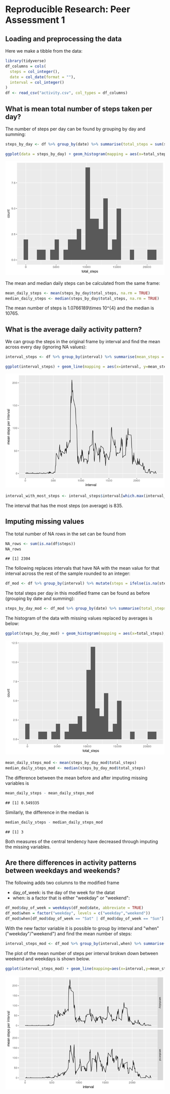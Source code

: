 # Reproducible Research: Peer Assessment 1

## Loading and preprocessing the data

Here we make a tibble from the data:


```r
library(tidyverse)
df_columns = cols(
  steps = col_integer(),
  date = col_date(format = ""),
  interval = col_integer()
)
df <- read_csv("activity.csv", col_types = df_columns)
```

## What is mean total number of steps taken per day?

The number of steps per day can be found by grouping by day and summing:

```r
steps_by_day <- df %>% group_by(date) %>% summarise(total_steps = sum(steps))
```


```r
ggplot(data = steps_by_day) + geom_histogram(mapping = aes(x=total_steps), bins=30)
```

![](PA1_template_files/figure-html/histogram_of_steps_by_day-1.png)<!-- -->

The mean and median daily steps can be calculated from the same frame:

```r
mean_daily_steps <- mean(steps_by_day$total_steps, na.rm = TRUE)
median_daily_steps <- median(steps_by_day$total_steps, na.rm = TRUE)
```
The mean number of steps is 1.0766189\times 10^{4} and the median is 10765. 

## What is the average daily activity pattern?

We can group the steps in the original frame by interval and find the mean across every day (ignoring NA values):

```r
interval_steps <- df %>% group_by(interval) %>% summarise(mean_steps = mean(steps, na.rm = TRUE))
```


```r
ggplot(interval_steps) + geom_line(mapping = aes(x=interval, y=mean_steps)) + ylab("mean steps per interval")
```

![](PA1_template_files/figure-html/steps_by_interval_plot-1.png)<!-- -->


```r
interval_with_most_steps <- interval_steps$interval[which.max(interval_steps$mean_steps)]
```
The interval that has the most steps (on average) is 835.

## Imputing missing values

The total number of NA rows in the set can be found from

```r
NA_rows <- sum(is.na(df$steps))
NA_rows
```

```
## [1] 2304
```
The following replaces intervals that have NA with the mean value for that interval across the rest of the sample rounded to an integer:

```r
df_mod <- df %>% group_by(interval) %>% mutate(steps = ifelse(is.na(steps), round(mean(steps, na.rm = TRUE)), steps))
```

The total steps per day in this modified frame can be found as before (grouping by date and summing):

```r
steps_by_day_mod <- df_mod %>% group_by(date) %>% summarise(total_steps = sum(steps))
```
The histogram of the data with missing values replaced by averages is below:

```r
ggplot(steps_by_day_mod) + geom_histogram(mapping = aes(x=total_steps), bins=30)
```

![](PA1_template_files/figure-html/histogram_modified-1.png)<!-- -->


```r
mean_daily_steps_mod <- mean(steps_by_day_mod$total_steps)
median_daily_steps_mod <- median(steps_by_day_mod$total_steps) 
```
The difference between the mean before and after imputing missing variables is

```r
mean_daily_steps - mean_daily_steps_mod
```

```
## [1] 0.549335
```
Similarly, the difference in the median is

```r
median_daily_steps - median_daily_steps_mod
```

```
## [1] 3
```
Both measures of the central tendency have decreased through imputing the missing variables. 



## Are there differences in activity patterns between weekdays and weekends?

The following adds two columns to the modified frame

* day_of_week: is the day of the week for the datat
* when: is a factor that is either "weekday" or "weekend":


```r
df_mod$day_of_week = weekdays(df_mod$date, abbreviate = TRUE)
df_mod$when = factor("weekday", levels = c("weekday","weekend"))
df_mod$when[df_mod$day_of_week == "Sat" | df_mod$day_of_week == "Sun"] = "weekend"
```
With the new factor variable it is possible to group by interval and "when" ("weekday"/"weekend") and find the mean number of steps:

```r
interval_steps_mod <- df_mod %>% group_by(interval,when) %>% summarise(mean_steps = mean(steps))
```
The plot of the mean number of steps per interval brokwn down between weekend and weekdays is shown below. 

```r
ggplot(interval_steps_mod) + geom_line(mapping=aes(x=interval,y=mean_steps)) + facet_grid(when~.) + ylab("mean steps per interval")
```

![](PA1_template_files/figure-html/weekday_weekend_steps-1.png)<!-- -->


